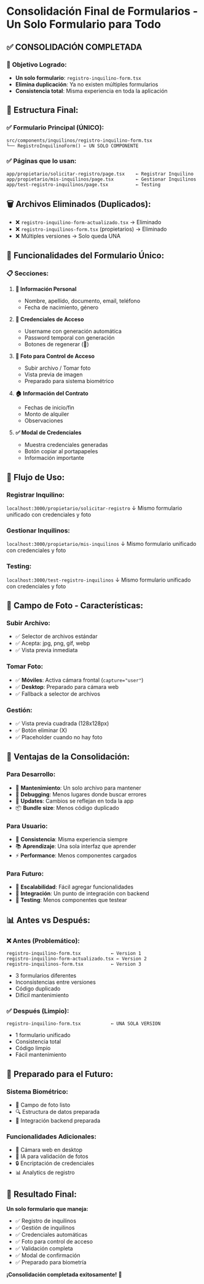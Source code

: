 # Consolidación Final de Formularios - Un Solo Formulario para Todo

## ✅ **CONSOLIDACIÓN COMPLETADA**

### 🎯 **Objetivo Logrado:**
- **Un solo formulario**: `registro-inquilino-form.tsx`
- **Elimina duplicación**: Ya no existen múltiples formularios
- **Consistencia total**: Misma experiencia en toda la aplicación

## 📂 **Estructura Final:**

### **✅ Formulario Principal (ÚNICO):**
```
src/components/inquilinos/registro-inquilino-form.tsx
└── RegistroInquilinoForm() ← UN SOLO COMPONENTE
```

### **✅ Páginas que lo usan:**
```
app/propietario/solicitar-registro/page.tsx    ← Registrar Inquilino
app/propietario/mis-inquilinos/page.tsx        ← Gestionar Inquilinos  
app/test-registro-inquilinos/page.tsx          ← Testing
```

## 🗑️ **Archivos Eliminados (Duplicados):**
- ❌ `registro-inquilino-form-actualizado.tsx` → Eliminado
- ❌ `registro-inquilinos-form.tsx` (propietarios) → Eliminado
- ❌ Múltiples versiones → Solo queda UNA

## 🎨 **Funcionalidades del Formulario Único:**

### **📋 Secciones:**
1. **👤 Información Personal**
   - Nombre, apellido, documento, email, teléfono
   - Fecha de nacimiento, género

2. **🔑 Credenciales de Acceso**
   - Username con generación automática
   - Password temporal con generación
   - Botones de regenerar (🔄)

3. **📸 Foto para Control de Acceso**
   - Subir archivo / Tomar foto
   - Vista previa de imagen
   - Preparado para sistema biométrico

4. **🏠 Información del Contrato**
   - Fechas de inicio/fin
   - Monto de alquiler
   - Observaciones

5. **✅ Modal de Credenciales**
   - Muestra credenciales generadas
   - Botón copiar al portapapeles
   - Información importante

## 🔄 **Flujo de Uso:**

### **Registrar Inquilino:**
`localhost:3000/propietario/solicitar-registro`
↓
Mismo formulario unificado con credenciales y foto

### **Gestionar Inquilinos:**
`localhost:3000/propietario/mis-inquilinos`
↓
Mismo formulario unificado con credenciales y foto

### **Testing:**
`localhost:3000/test-registro-inquilinos`
↓
Mismo formulario unificado con credenciales y foto

## 📱 **Campo de Foto - Características:**

### **Subir Archivo:**
- ✅ Selector de archivos estándar
- ✅ Acepta: jpg, png, gif, webp
- ✅ Vista previa inmediata

### **Tomar Foto:**
- ✅ **Móviles**: Activa cámara frontal (`capture="user"`)
- ✅ **Desktop**: Preparado para cámara web
- ✅ Fallback a selector de archivos

### **Gestión:**
- ✅ Vista previa cuadrada (128x128px)
- ✅ Botón eliminar (X)
- ✅ Placeholder cuando no hay foto

## 🎯 **Ventajas de la Consolidación:**

### **Para Desarrollo:**
- 🔧 **Mantenimiento**: Un solo archivo para mantener
- 🐛 **Debugging**: Menos lugares donde buscar errores
- 🔄 **Updates**: Cambios se reflejan en toda la app
- 📦 **Bundle size**: Menos código duplicado

### **Para Usuario:**
- 🎨 **Consistencia**: Misma experiencia siempre
- 📚 **Aprendizaje**: Una sola interfaz que aprender
- ⚡ **Performance**: Menos componentes cargados

### **Para Futuro:**
- 🚀 **Escalabilidad**: Fácil agregar funcionalidades
- 🔌 **Integración**: Un punto de integración con backend
- 🎯 **Testing**: Menos componentes que testear

## 📊 **Antes vs Después:**

### **❌ Antes (Problemático):**
```
registro-inquilino-form.tsx           ← Version 1
registro-inquilino-form-actualizado.tsx ← Version 2  
registro-inquilinos-form.tsx          ← Version 3
```
- 3 formularios diferentes
- Inconsistencias entre versiones
- Código duplicado
- Difícil mantenimiento

### **✅ Después (Limpio):**
```
registro-inquilino-form.tsx           ← UNA SOLA VERSION
```
- 1 formulario unificado
- Consistencia total
- Código limpio
- Fácil mantenimiento

## 🔮 **Preparado para el Futuro:**

### **Sistema Biométrico:**
- 📸 Campo de foto listo
- 🔍 Estructura de datos preparada
- 🔗 Integración backend preparada

### **Funcionalidades Adicionales:**
- 🎥 Cámara web en desktop
- 🤖 IA para validación de fotos
- 🔒 Encriptación de credenciales
- 📊 Analytics de registro

## 🎉 **Resultado Final:**

**Un solo formulario que maneja:**
- ✅ Registro de inquilinos
- ✅ Gestión de inquilinos  
- ✅ Credenciales automáticas
- ✅ Foto para control de acceso
- ✅ Validación completa
- ✅ Modal de confirmación
- ✅ Preparado para biometría

**¡Consolidación completada exitosamente!** 🚀